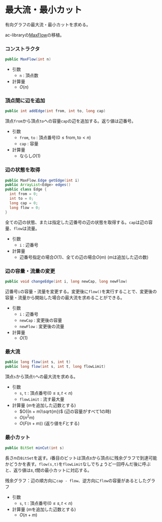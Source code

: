 # 最大流・最小カット
有向グラフの最大流・最小カットを求める。

ac-libraryの[MaxFlow](https://github.com/atcoder/ac-library/blob/master/document_ja/maxflow.md)の移植。

### コンストラクタ
```java
public MaxFlow(int n)
```
- 引数
  - `n` : 頂点数
- 計算量
  - $O(n)$

### 頂点間に辺を追加
```java
public int addEdge(int from, int to, long cap)
```
頂点`from`から頂点`to`への容量`cap`の辺を追加する。返り値は辺番号。
- 引数
  - `from`, `to` : 頂点番号$(0 \le \mathrm{from}, \mathrm{to} \lt n)$
  - `cap` : 容量
- 計算量
  - ならし$O(1)$

### 辺の状態を取得
```java
public MaxFlow.Edge getEdge(int i)
public ArrayList<Edge> edges()
public class Edge {
  int from = 0;
  int to = 0;
  long cap = 0;
  long flow = 0;
}
```
全ての辺の状態、または指定した辺番号の辺の状態を取得する。`cap`は辺の容量、`flow`は流量。
- 引数
  - `i` : 辺番号
- 計算量
  - 辺番号指定の場合$O(1)$、全ての辺の場合$O(m)$ ($m$は追加した辺の数)

### 辺の容量・流量の変更
```java
public void changeEdge(int i, long newCap, long newFlow)
```
辺番号`i`の容量・流量を変更する。変更後に`flow()`を実行することで、変更後の容量・流量から開始した場合の最大流を求めることができる。
- 引数
  - `i` : 辺番号
  - `newCap` : 変更後の容量
  - `newFlow` : 変更後の流量
- 計算量
  - $O(1)$

### 最大流
```java
public long flow(int s, int t)
public long flow(int s, int t, long flowLimit)
```
頂点`s`から頂点`t`への最大流を求める。
- 引数
  - `s`, `t` : 頂点番号$(0 \le s, t \lt n)$
  - `flowLimit` : 流す最大量
- 計算量 ($m$を追加した辺数とする)
  - $O((n + m)\sqrt{m})$ (辺の容量がすべて1の時)
  - $O(n^2m)$
  - $O(F(n + m))$ (返り値を$F$とする)

### 最小カット
```java
public BitSet minCut(int s)
```
長さ$n$の`BitSet`を返す。$i$番目のビットは頂点$s$から頂点$i$に残余グラフで到達可能かどうかを表す。`flow(s,t)`を`flowLimit`なしでちょうど一回呼んだ後に呼ぶと、返り値は$s,t$間の最小カットに対応する。

残余グラフ：辺の順方向に`cap - flow`、逆方向に`flow`の容量があるとしたグラフ
- 引数
  - `s`, `t` : 頂点番号$(0 \le s, t \lt n)$
- 計算量 ($m$を追加した辺数とする)
  - $O(n + m)$

